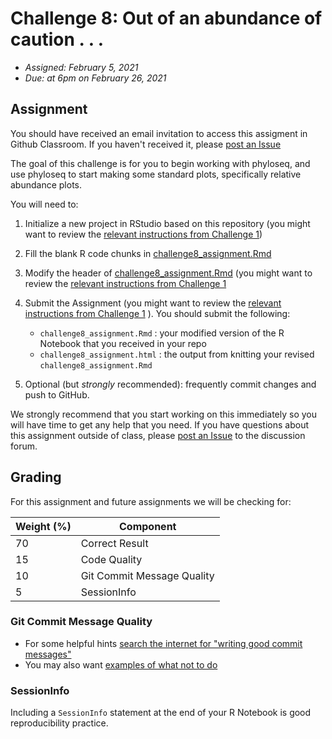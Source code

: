 # Challenge 8: Out of an abundance of caution . . .
- *Assigned: February 5, 2021*
- *Due: at 6pm on February 26, 2021*

## Assignment
You should have received an email invitation to access this assigment in Github Classroom.  If you haven't received it, please [post an Issue](https://github.com/IBIEM/community/issues)

The goal of this challenge is for you to begin working with phyloseq, and use phyloseq to start making some standard plots, specifically relative abundance plots.

You will need to:

1. Initialize a new project in RStudio based on this repository (you might want to review the [relevant instructions from Challenge 1](https://github.com/IBIEM/challenge_1/blob/master/README.Rmd#initialize-a-new-project))

2. Fill the blank R code chunks in [challenge8_assignment.Rmd](challenge8_assignment.Rmd)

3. Modify the header of [challenge8_assignment.Rmd](challenge8_assignment.Rmd) (you might want to review the [relevant instructions from Challenge 1](https://github.com/IBIEM/challenge_1/blob/master/README.Rmd#modify-the-header)

4. Submit the Assignment (you might want to review the [relevant instructions from Challenge 1](https://github.com/IBIEM/challenge_1/blob/master/README.Rmd#submitting-the-assignment) ).  You should submit the following:
    - `challenge8_assignment.Rmd` : your modified version of the R Notebook that you received in your repo
    - `challenge8_assignment.html` : the output from knitting your revised `challenge8_assignment.Rmd`


5. Optional (but *strongly* recommended): frequently commit changes and push to GitHub.

We strongly recommend that you start working on this immediately so you will have time to get any help that you need.  If you have questions about this assignment outside of class, please [post an Issue](https://github.com/IBIEM/community/issues) to the discussion forum.

## Grading
For this assignment and future assignments we will be checking for:

| Weight (%) | Component                  |
|------------|----------------------------|
|         70 | Correct Result             |
|         15 | Code Quality               |
|         10 | Git Commit Message Quality |
|          5 | SessionInfo                |


### Git Commit Message Quality
  - For some helpful hints [search the internet for "writing good commit messages"](https://duckduckgo.com/?q=writing+good+commit+messages)
  - You may also want [examples of what not to do](https://xkcd.com/1296/)

### SessionInfo
Including a `SessionInfo` statement at the end of your R Notebook is good reproducibility practice.

